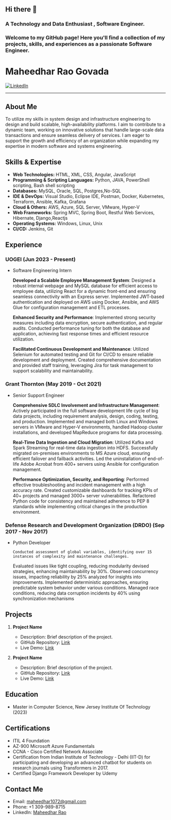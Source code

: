 ## Hi there 👋

### A Technology and Data Enthusiast , Software Engineer.
### Welcome to my GitHub page! Here you'll find a collection of my projects, skills, and experiences as a passionate Software Engineer.

# Maheedhar Rao Govada

[![LinkedIn](https://img.shields.io/badge/LinkedIn-YourName-blue)](https://www.linkedin.com/in/maheedhar-rao-govada-349986127/#/)

---

## About Me

To utilize my skills in system design and infrastructure engineering to design and build scalable,
high-availability platforms. I aim to contribute to a dynamic team, working on innovative solutions that handle
large-scale data transactions and ensure seamless delivery of services. I am eager to support the growth and
efficiency of an organization while expanding my expertise in modern software and systems engineering.

## Skills & Expertise


- **Web Technologies:** HTML, XML, CSS, Angular, JavaScript
- **Programming & Scripting Languages:** Python, JAVA, PowerShell scripting, Bash shell scripting
- **Databases:** MySQL, Oracle, SQL, Postgres,No-SQL
- **IDE & DevOps:** Visual Studio, Eclipse IDE, Postman, Docker, Kubernetes, Terraform, Ansible, Kafka, Grafana
- **Cloud & Others:** AWS, Azure, SQL Server, VMware, Hyper-V
- **Web Frameworks:** Spring MVC, Spring Boot, Restful Web Services, Hibernate, Django,Reactjs
- **Operating Systems:** Windows, Linux, Unix
- **CI/CD:** Jenkins, Git

## Experience

### UOGEI (Jun 2023 - Present)

- Software Engineering Intern
  
   **Developed a Scalable Employee Management System**: Designed a robust internal webpage and MySQL database for efficient access to employee data, utilizing React for a dynamic front-end and ensuring seamless connectivity with an Express server. Implemented JWT-based authentication and deployed on AWS using Docker, Ansible, and AWS Glue for configuration management and ETL processes.

  **Enhanced Security and Performance**: Implemented strong security measures including data encryption, secure authentication, and regular audits. Conducted performance tuning for both the database and application, achieving fast response times and efficient resource utilization.

  **Facilitated Continuous Development and Maintenance**: Utilized Selenium for automated testing and Git for CI/CD to ensure reliable development and deployment. Created comprehensive documentation and provided staff training, leveraging Jira for task management to support scalability and maintainability.

### Grant Thornton (May 2019 - Oct 2021)

- Senior Support Engineer
  
    **Comprehensive SDLC Involvement and Infrastructure Management**: Actively participated in the full software development life cycle of big data projects, including requirement analysis, design, coding, testing, and production. Implemented and managed both Linux and Windows servers in VMware and Hyper-V environments, handled Hadoop cluster installations, and developed MapReduce programs for data processing.

    **Real-Time Data Ingestion and Cloud Migration**: Utilized Kafka and Spark Streaming for real-time data ingestion into HDFS. Successfully migrated on-premises environments to MS Azure cloud, ensuring efficient failover and failback activities. Led the uninstallation of end-of-life Adobe Acrobat from 400+ servers using Ansible for configuration management.

    **Performance Optimization, Security, and Reporting**: Performed effective troubleshooting and incident management with a high accuracy rate. Created customizable dashboards for tracking KPIs of 40+ projects and managed 3000+ server vulnerabilities. Refactored Python code for consistency and maintained adherence to PEP 8 standards while implementing critical changes in the production environment.
 
### Defense Research and Development Organization (DRDO) (Sep 2017 - Nov 2017)

- Python Developer

      Conducted assessment of global variables, identifying over 15 instances of complexity and maintenance challenges.
   Evaluated issues like tight coupling, reducing modularity devised strategies, enhancing maintainability by 30%.
   Observed concurrency issues, impacting reliability by 25% analyzed for insights into improvements.
   Implemented deterministic approaches, ensuring predictable system behavior under various conditions.
   Managed race conditions, reducing data corruption incidents by 40% using synchronization mechanisms

## Projects

1. **Project Name**
   - Description: Brief description of the project.
   - GitHub Repository: [Link](https://github.com/yourusername/project)
   - Live Demo: [Link](https://www.projectdemo.com)

2. **Project Name**
   - Description: Brief description of the project.
   - GitHub Repository: [Link](https://github.com/yourusername/project)
   - Live Demo: [Link](https://www.projectdemo.com)

## Education

- Master in Computer Science, New Jersey Institute Of Technology (2023)


## Certifications

- ITIL 4 Foundation
- AZ-900 Microsoft Azure Fundamentals
- CCNA - Cisco Certified Network Associate
- Certification from Indian Institute of Technology - Delhi (IIT-D) for participating and developing an advanced
  chatbot for students on research journals using Transformers in 2017.
- Certified Django Framework Developer by Udemy


## Contact Me

- Email: maheedhar1072@gmail.com
- Phone: +1 309-989-8715
- LinkedIn: [Maheedhar Rao](https://www.linkedin.com/in/maheedhar-rao-govada-349986127/#/)



